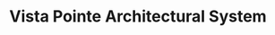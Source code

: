 ---
title: "Vista Pointe Architectural System"
url: /gilbert/vista-pointe-architectural-system/
shop: Türen
---